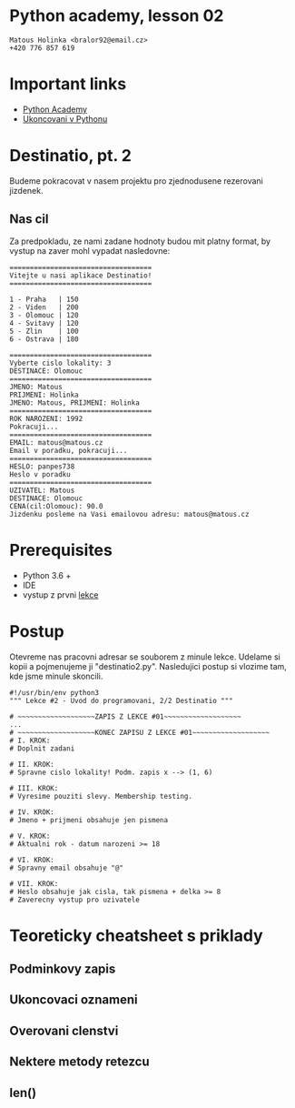# Python academy, lesson 02

    Matous Holinka <bralor92@email.cz>
    +420 776 857 619

# Important links

- [Python Academy](https://docs.google.com/presentation/d/1rz0A46HDcbyAdZMLucDNtpOg1RgB-Y_FIhyeHceTfm4/edit)
- [Ukoncovani v Pythonu](https://www.geeksforgeeks.org/python-exit-commands-quit-exit-sys-exit-and-os-_exit/)

# Destinatio, pt. 2
Budeme pokracovat v nasem projektu pro zjednodusene rezerovani jizdenek.

## Nas cil
Za predpokladu, ze nami zadane hodnoty budou mit platny format, by vystup na zaver mohl vypadat nasledovne:
```
===================================
Vitejte u nasi aplikace Destinatio!
===================================

1 - Praha   | 150
2 - Viden   | 200
3 - Olomouc | 120
4 - Svitavy | 120
5 - Zlin    | 100
6 - Ostrava | 180

===================================
Vyberte cislo lokality: 3
DESTINACE: Olomouc
===================================
JMENO: Matous
PRIJMENI: Holinka
JMENO: Matous, PRIJMENI: Holinka
===================================
ROK NAROZENI: 1992
Pokracuji...
===================================
EMAIL: matous@matous.cz
Email v poradku, pokracuji...
===================================
HESLO: panpes738
Heslo v poradku
===================================
UZIVATEL: Matous
DESTINACE: Olomouc
CENA(cil:Olomouc): 90.0
Jizdenku posleme na Vasi emailovou adresu: matous@matous.cz
```

# Prerequisites
- Python 3.6 +
- IDE
- vystup z prvni [lekce](https://github.com/Bralor/python_academy/blob/master/lesson01/destinatio1.py)

# Postup
Otevreme nas pracovni adresar se souborem z minule lekce. Udelame si kopii a pojmenujeme ji "destinatio2.py". Nasledujici postup si vlozime tam, kde jsme minule skoncili.

```
#!/usr/bin/env python3
""" Lekce #2 - Uvod do programovani, 2/2 Destinatio """

# ~~~~~~~~~~~~~~~~~~~ZAPIS Z LEKCE #01~~~~~~~~~~~~~~~~~~~
...
# ~~~~~~~~~~~~~~~~~~~KONEC ZAPISU Z LEKCE #01~~~~~~~~~~~~~~~~~~~
# I. KROK:
# Doplnit zadani

# II. KROK:
# Spravne cislo lokality! Podm. zapis x --> (1, 6)

# III. KROK:
# Vyresime pouziti slevy. Membership testing.

# IV. KROK:
# Jmeno + prijmeni obsahuje jen pismena

# V. KROK:
# Aktualni rok - datum narozeni >= 18

# VI. KROK:
# Spravny email obsahuje "@"

# VII. KROK:
# Heslo obsahuje jak cisla, tak pismena + delka >= 8
# Zaverecny vystup pro uzivatele
```

# Teoreticky cheatsheet s priklady
## Podminkovy zapis

## Ukoncovaci oznameni

## Overovani clenstvi

## Nektere metody retezcu

## len()
